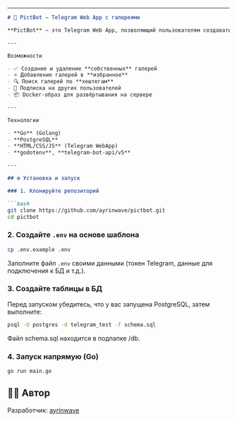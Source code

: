 
---

````markdown
# 📸 PictBot — Telegram Web App с галереями

**PictBot** — это Telegram Web App, позволяющий пользователям создавать и просматривать фото-галереи, подписываться на других, добавлять галереи в избранное и искать по хештегам. Проект вдохновлён Pinterest, но работает исключительно внутри Telegram с авторизацией через `initData`.

---

Возможности

- ✅ Создание и удаление **собственных** галерей
- ⭐ Добавление галерей в **избранное**
- 🔍 Поиск галерей по **хештегам**
- 🧾 Подписка на других пользователей
- 📦 Docker-образ для развёртывания на сервере

---

Технологии

- **Go** (Golang)  
- **PostgreSQL**  
- **HTML/CSS/JS** (Telegram WebApp)
- **godotenv**, **telegram-bot-api/v5**

---

## ⚙️ Установка и запуск

### 1. Клонируйте репозиторий

```bash
git clone https://github.com/ayrinwave/pictbot.git
cd pictbot
````

### 2. Создайте `.env` на основе шаблона

```bash
cp .env.example .env
```

Заполните файл `.env` своими данными (токен Telegram, данные для подключения к БД и т.д.).

### 3. Создайте таблицы в БД

Перед запуском убедитесь, что у вас запущена PostgreSQL, затем выполните:

```bash
psql -U postgres -d telegram_test -f schema.sql
```
Файл schema.sql находится в подпапке /db.

### 4. Запуск напрямую (Go)

```bash
go run main.go
```




## 🧑‍💻 Автор

Разработчик: [ayrinwave](https://github.com/ayrinwave)
